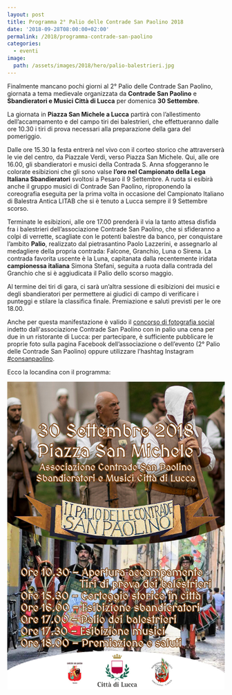 ```yaml
---
layout: post
title: Programma 2° Palio delle Contrade San Paolino 2018
date: '2018-09-28T08:00:00+02:00'
permalink: /2018/programma-contrade-san-paolino
categories:
  - eventi
image:
  path: /assets/images/2018/hero/palio-balestrieri.jpg
---
```


Finalmente mancano pochi giorni al 2° Palio delle Contrade San Paolino, giornata
a tema medievale organizzata da **Contrade San Paolino** e **Sbandieratori e
Musici Città di Lucca** per domenica **30 Settembre**.

La giornata in **Piazza San Michele a Lucca** partirà con l’allestimento
dell’accampamento e del campo tiri dei balestrieri, che effettueranno dalle ore
10.30 i tiri di prova necessari alla preparazione della gara del pomeriggio.

<!-- more -->

Dalle ore 15.30 la festa entrerà nel vivo con il corteo storico che attraverserà
le vie del centro, da Piazzale Verdi, verso Piazza San Michele. Qui, alle ore
16.00, gli sbandieratori e musici della Contrada S. Anna sfoggeranno le colorate
esibizioni  che gli sono valse **l’oro nel Campionato della Lega Italiana
Sbandieratori** svoltosi a Pesaro il 9 Settembre. A ruota si esibirà anche il
gruppo musici di Contrade San Paolino, riproponendo la coreografia eseguita per
la prima volta in occasione del Campionato Italiano di Balestra Antica LITAB che
si è tenuto a Lucca sempre il 9 Settembre scorso.

Terminate le esibizioni, alle ore 17.00 prenderà il via la tanto attesa disfida
fra i balestrieri dell’associazione Contrade San Paolino, che si sfideranno a
colpi di verrette, scagliate con le potenti balestre da banco, per conquistare
l’ambito **Palio**, realizzato dal pietrasantino Paolo Lazzerini, e assegnarlo
al medagliere della propria contrada: Falcone, Granchio, Luna o Sirena. La
contrada favorita uscente è la Luna, capitanata dalla recentemente iridata
**campionessa italiana** Simona Stefani, seguita a ruota dalla contrada del
Granchio che si è aggiudicata il Palio dello scorso maggio.

Al termine dei tiri di gara, ci sarà un’altra sessione di esibizioni dei musici
e degli sbandieratori per permettere ai giudici di campo di verificare i
punteggi e stilare la classifica finale. Premiazione e saluti previsti per le
ore 18.00.

Anche per questa manifestazione è valido il [concorso di fotografia
social](/2017-04-14-foto-consanpaolino/) indetto dall'associazione Contrade San
Paolino con in palio una cena per due in un ristorante di Lucca: per
partecipare, è sufficiente pubblicare le proprie foto sulla pagina Facebook
dell’associazione o dell’evento (2° Palio delle Contrade San Paolino) oppure
utilizzare l’hashtag Instagram
[#consanpaolino](https://www.instagram.com/explore/tags/consanpaolino/).

Ecco la locandina con il programma:

![programma palio delle contrade san paolino 2018](/assets/images/2018/palio-contrade/programma.jpg)
